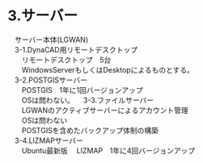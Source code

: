 # 3.サーバー  
　サーバー本体(LGWAN)  
　3-1.DynaCAD用リモートデスクトップ  
　　リモートデスクトップ　5台  
　　WindowsServerもしくはDesktopによるものとする。  
　3-2.POSTGISサーバー  
　　POSTGIS　1年に1回バージョンアップ  
　　OSは問わない。
　3-3.ファイルサーバー  
　　LGWANのアクティブサーバーによるアカウント管理  
　　OSは問わない  
　　POSTGISを含めたバックアップ体制の構築  
　3-4.LIZMAPサーバー  
　　Ubuntu最新版
  　LIZMAP　1年に4回バージョンアップ  
